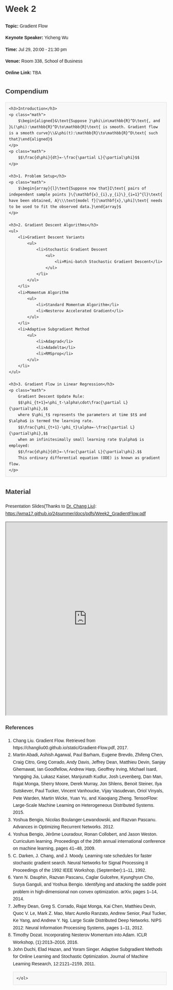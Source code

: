 <!DOCTYPE html>
<html lang="zh">
<head>
    <meta charset="UTF-8">
    <meta name="viewport" content="width=device-width, initial-scale=1.0">
    <title>Week 2</title>
    <style>
        body {
            font-family: Arial, sans-serif;
            line-height: 1.6;
        }
        h1, h2, h3 {
            color: #333;
        }
        .compendium {
            margin-top: 20px;
        }
        .references {
            margin-top: 20px;
        }
        .math {
            font-family: "Times New Roman", Times, serif;
        }
        pre {
            background-color: #f8f8f8;
            padding: 10px;
            border: 1px solid #ddd;
            overflow-x: auto;
        }
    </style>
</head>
<body>

<h1>Week 2</h1>
<p><strong>Topic:</strong> Gradient Flow</p>
<p><strong>Keynote Speaker:</strong> Yicheng Wu</p>
<p><strong>Time:</strong> Jul 29, 20:00 - 21:30 pm</p>
<p><strong>Venue:</strong> Room 338, School of Business</p>
<p><strong>Online Link:</strong> TBA</p>

<div class="compendium">
    <h2>Compendium</h2>

    <h3>Introduction</h3>
    <p class="math">
        $\begin{aligned}&\text{Suppose }\phi\in\mathbb{R}^D\text{, and }L(\phi):\mathbb{R}^D\to\mathbb{R}\text{ is smooth. Gradient flow is a smooth curve}\\&\phi(t):\mathbb{R}\to\mathbb{R}^D\text{ such that}\end{aligned}$
    </p>
    <p class="math">
        $$\frac{d\phi}{dt}=-\frac{\partial L}{\partial\phi}$$
    </p>

    <h3>1. Problem Setup</h3>
    <p class="math">
        $\begin{array}{l}\text{Suppose now that}I\text{ pairs of independent sample points }\{\mathbf{x}_{i},y_{i}\}_{i=1}^{l}\text{ have been obtained, A}\\\text{model f}[\mathbf{x},\phi]\text{ needs to be used to fit the observed data.}\end{array}$
    </p>

    <h3>2. Gradient Descent Algorithms</h3>
    <ul>
        <li>Gradient Descent Variants
            <ul>
                <li>Stochastic Gradient Descent
                    <ul>
                        <li>Mini-batch Stochastic Gradient Descent</li>
                    </ul>
                </li>
            </ul>
        </li>
        <li>Momentum Algorithm
            <ul>
                <li>Standard Momentum Algorithm</li>
                <li>Nesterov Accelerated Gradient</li>
            </ul>
        </li>
        <li>Adaptive Subgradient Method
            <ul>
                <li>Adagrad</li>
                <li>Adadelta</li>
                <li>RMSprop</li>
            </ul>
        </li>
    </ul>

    <h3>3. Gradient Flow in Linear Regression</h3>
    <p class="math">
        Gradient Descent Update Rule:
        $$\phi_{t+1}=\phi_t-\alpha\cdot\frac{\partial L}{\partial\phi},$$
        where $\phi_t$ represents the parameters at time $t$ and $\alpha$ is termed the learning rate.
        $$\frac{\phi_{t+1}-\phi_t}\alpha=-\frac{\partial L}{\partial\phi},$$
        when an infinitesimally small learning rate $\alpha$ is employed:
        $$\frac{d\phi}{dt}=-\frac{\partial L}{\partial\phi}.$$
        This ordinary differential equation (ODE) is known as gradient flow.
    </p>
</div>

<div class="material">
<h2>Material</h2>

<p>Presentation Slides(Thanks to <a href="https://changliu00.github.io/">Dr. Chang Liu</a>): <a href="https://wma17.github.io/24summer/docs/pdfs/Week2_GradientFlow.pdf">https://wma17.github.io/24summer/docs/pdfs/Week2_GradientFlow.pdf</a></p>
<iframe src="https://wma17.github.io/24summer/docs/pdfs/Week2_GradientFlow.pdf" width="100%" height="600px"></iframe>
</div>

<div class="references">
    <h3>References</h3>
    <ol>
        <li>Chang Liu. Gradient Flow. Retrieved from https://changliu00.github.io/static/Gradient-Flow.pdf, 2017.</li>
        <li>Martin Abadi, Ashish Agarwal, Paul Barham, Eugene Brevdo, Zhifeng Chen, Craig Citro, Greg Corrado, Andy Davis, Jeffrey Dean, Matthieu Devin, Sanjay Ghemawat, Ian Goodfellow, Andrew Harp, Geoffrey Irving, Michael Isard, Yangqing Jia, Lukasz Kaiser, Manjunath Kudlur, Josh Levenberg, Dan Man, Rajat Monga, Sherry Moore, Derek Murray, Jon Shlens, Benoit Steiner, Ilya Sutskever, Paul Tucker, Vincent Vanhoucke, Vijay Vasudevan, Oriol Vinyals, Pete Warden, Martin Wicke, Yuan Yu, and Xiaoqiang Zheng. TensorFlow: Large-Scale Machine Learning on Heterogeneous Distributed Systems. 2015.</li>
        <li>Yoshua Bengio, Nicolas Boulanger-Lewandowski, and Razvan Pascanu. Advances in Optimizing Recurrent Networks. 2012.</li>
        <li>Yoshua Bengio, Jérôme Louradour, Ronan Collobert, and Jason Weston. Curriculum learning. Proceedings of the 26th annual international conference on machine learning, pages 41–48, 2009.</li>
        <li>C. Darken, J. Chang, and J. Moody. Learning rate schedules for faster stochastic gradient search. Neural Networks for Signal Processing II Proceedings of the 1992 IEEE Workshop, (September):1–11, 1992.</li>
        <li>Yann N. Dauphin, Razvan Pascanu, Caglar Gulcehre, Kyunghyun Cho, Surya Ganguli, and Yoshua Bengio. Identifying and attacking the saddle point problem in high-dimensional non convex optimization. arXiv, pages 1–14, 2014.</li>
        <li>Jeffrey Dean, Greg S. Corrado, Rajat Monga, Kai Chen, Matthieu Devin, Quoc V. Le, Mark Z. Mao, Marc Aurelio Ranzato, Andrew Senior, Paul Tucker, Ke Yang, and Andrew Y. Ng. Large Scale Distributed Deep Networks. NIPS 2012: Neural Information Processing Systems, pages 1–11, 2012.</li>
        <li>Timothy Dozat. Incorporating Nesterov Momentum into Adam. ICLR Workshop, (1):2013–2016, 2016.</li>
        <li>John Duchi, Elad Hazan, and Yoram Singer. Adaptive Subgradient Methods for Online Learning and Stochastic Optimization. Journal of Machine Learning Research, 12:2121–2159, 2011.</li>

      
    </ol>
</div>

</body>
</html>




